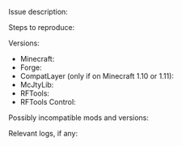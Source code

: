 <!-- Please fill out all of the fields below. -->

Issue description: 

Steps to reproduce: 

<!-- If possible, try to reproduce the issue with the latest available versions of everything below.
     List version numbers; don't just say you're running the "latest". -->
Versions:
* Minecraft: 
* Forge: 
* CompatLayer (only if on Minecraft 1.10 or 1.11):
* McJtyLib:
* RFTools:
* RFTools Control:

<!-- If you're using SpongeForge, OptiFine, or any other highly invasive coremods, mention them here.
     If possible, try to reproduce the issue with as few other mods installed as possible. -->
Possibly incompatible mods and versions: 

<!-- If the relevant logs are longer than a crash report, upload them to a pastebin and link to it -->
Relevant logs, if any: 
